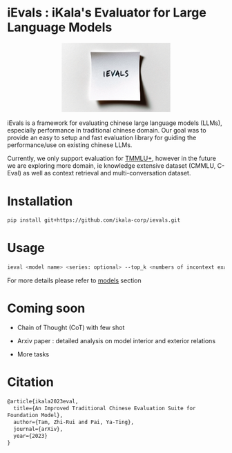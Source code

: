 # iEvals : iKala's Evaluator for Large Language Models

<p align="center"> <img src="resources/ieval_cover.png" style="width: 50%; max-width: 400px" id="title-icon">       </p>


iEvals is a framework for evaluating chinese large language models (LLMs), especially performance in traditional chinese domain. Our goal was to provide an easy to setup and fast evaluation library for guiding the performance/use on existing chinese LLMs.

Currently, we only support evaluation for [TMMLU+](https://huggingface.co/datasets/ikala/tmmluplus), however in the future we are exploring more domain, ie knowledge extensive dataset (CMMLU, C-Eval) as well as context retrieval and multi-conversation dataset.

# Installation

```bash
pip install git+https://github.com/ikala-corp/ievals.git
```

# Usage

```bash
ieval <model name> <series: optional> --top_k <numbers of incontext examples>
```

For more details please refer to [models](MODELS.md) section

# Coming soon

- Chain of Thought (CoT) with few shot

- Arxiv paper : detailed analysis on model interior and exterior relations

- More tasks

# Citation

```
@article{ikala2023eval,
  title={An Improved Traditional Chinese Evaluation Suite for Foundation Model},
  author={Tam, Zhi-Rui and Pai, Ya-Ting},
  journal={arXiv},
  year={2023}
}
```
